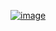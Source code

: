 [![image](https://github.com/wow2658/CodingTest/assets/34699039/ddcaf9d9-b555-47c9-ba0e-75f545504151)](https://www.acmicpc.net/problem/2252)
